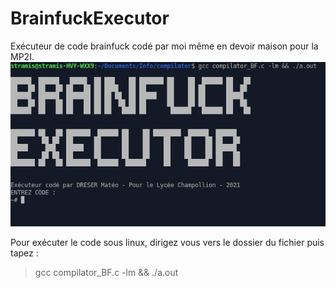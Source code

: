 # BrainfuckExecutor

Exécuteur de code brainfuck codé par moi même en devoir maison pour la MP2I.
![alt text](https://github.com/Debrinn/brainfuckExecutor/blob/main/Screenshot_2021-12-27_21-55-03.png)

Pour exécuter le code sous linux, dirigez vous vers le dossier du fichier puis tapez :
> gcc compilator_BF.c -lm && ./a.out

